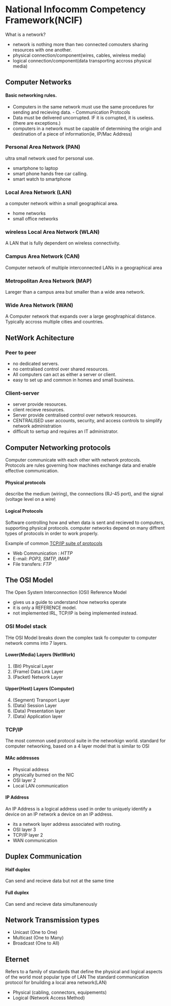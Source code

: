 # National Infocomm Competency Framework(NCIF)

What is a network?

- network is nothing more than two connected comouters sharing resources with one another.
- physical connection/component(wires, cables, wireless media)
- logical connection/component(data transporting accross physical media)

## Computer Networks

#### Basic networking rules.

- Computers in the same network must use the same procedures for sending and recieving data. - Communication Protocols
- Data must be delivered uncorrupted. IF it is corrupted, it is useless. (there are exceptions.)
- computers in a network must be capable of determining the origin and destination of a piece of information(ie, IP/Mac Address)

### Personal Area Network (PAN)

ultra small network used for personal use.

- smartphone to laptop
- smart phone hands free car calling.
- smart watch to smartphone

### Local Area Network (LAN)

a computer network within a small geographical area.

- home networks
- small office networks

### wireless Local Area Network (WLAN)

A LAN that is fully dependent on wireless connectivity.

### Campus Area Network (CAN)

Computer network of multiple interconnected LANs in a geographical area

### Metropolitan Area Network (MAP)

Lareger than a campus area but smaller than a wide area network.

### Wide Area Network (WAN)

A Computer network that expands over a large geoghraphical distance.
Typically accross multiple cities and countries.

## NetWork Achitecture

### Peer to peer

- no dedicated servers.
- no centralised control over shared resources.
- All computers can act as either a server or client.
- easy to set up and common in homes and small business.

### Client-server

- server provide resources.
- client recieve resources.
- Server provide centralised control over network resources.
- CENTRALISED user accounts, security, and access controls to simplify network administration
- difficult to sertup and requires an IT administrator.

## Computer Networking protocols

Computer communicate with each other with network protocols.  
Protocols are rules governing how machines exchange data and enable effective communication.

#### Physical protocols

describe the medium (wiring), the connections (RJ-45 port), and the signal (voltage level on a wire)

#### Logical Protocols

Software controlling how and when data is sent and recieved to computers, supporting physical protocols.
computer networks depend on many diffrent types of protocols in order to work properly.

Example of common <u>TCP/IP suite of protocols</u>

- Web Communication : <i>HTTP</i>
- E-mail: <i>POP3, SMTP, IMAP</i>
- File transfers: <i>FTP</i>

## The OSI Model

The Open System Interconnection (OSI) Reference Model

- gives us a guide to understand how networks operate
- it is only a REFERENCE model.
- not implemented IRL, TCP/IP is being implemented instead.

### OSI Model stack

THe OSI Model breaks down the complex task fo computer to computer network comms into 7 layers.

#### Lower(Media) Layers (NetWork)

1. (Bit) Physical Layer
2. (Frame) Data Link Layer
3. (Packet) Network Layer

#### Upper(Host) Layers (Computer)

4. (Segment) Transport Layer
5. (Data) Session Layer
6. (Data) Presentation layer
7. (Data) Application layer

### TCP/IP

The most common used protocol suite in the networkign world.
standard for computer networking, based on a 4 layer model that is similar to OSI

#### MAc addresses

- Physical address
- physically burned on the NIC
- OSI layer 2
- Local LAN communication

#### IP Address

An IP Address is a logical address used in order to uniquely identify a device on an IP network
a device on an IP address.

- its a network layer address associated with routing.
- OSI layer 3
- TCP/IP layer 2
- WAN communication

## Duplex Communication

#### Half duplex

Can send and recieve data but not at the same time

#### Full duplex

Can send and recieve data simultanenously

## Network Transmission types

- Unicast (One to One)
- Multicast (One to Many)
- Broadcast (One to All)

## Eternet

Refers to a family of standards that define the physical and logical aspects of the world most popular type of LAN
The standard communication protocol for bnuilding a local area network(LAN)

- Physical (cabling, connectors, equipements)
- Logical (Network Access Method)
